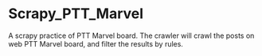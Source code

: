 # Scrapy_PTT_Marvel
A scrapy practice of PTT Marvel board.
The crawler will crawl the posts on web PTT Marvel board, and filter the results by rules.
